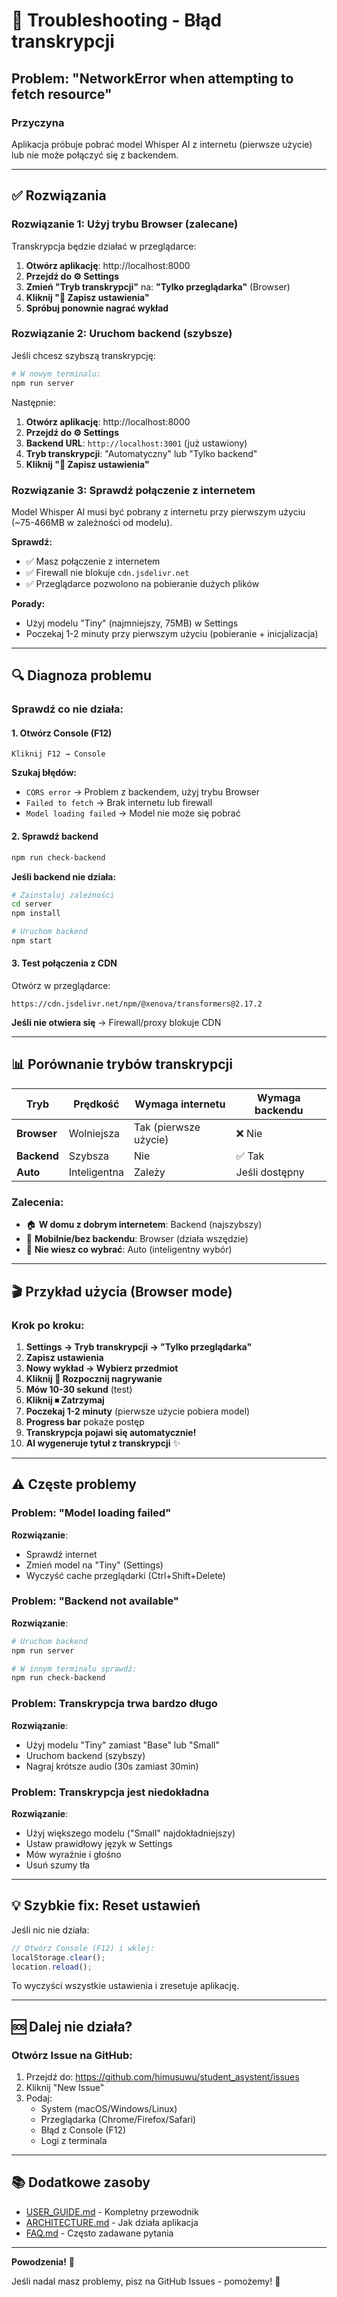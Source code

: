 # 🔧 Troubleshooting - Błąd transkrypcji

## Problem: "NetworkError when attempting to fetch resource"

### Przyczyna
Aplikacja próbuje pobrać model Whisper AI z internetu (pierwsze użycie) lub nie może połączyć się z backendem.

---

## ✅ Rozwiązania

### Rozwiązanie 1: Użyj trybu Browser (zalecane)

Transkrypcja będzie działać w przeglądarce:

1. **Otwórz aplikację**: http://localhost:8000
2. **Przejdź do ⚙️ Settings**
3. **Zmień "Tryb transkrypcji"** na: **"Tylko przeglądarka"** (Browser)
4. **Kliknij "💾 Zapisz ustawienia"**
5. **Spróbuj ponownie nagrać wykład**

### Rozwiązanie 2: Uruchom backend (szybsze)

Jeśli chcesz szybszą transkrypcję:

```bash
# W nowym terminalu:
npm run server
```

Następnie:
1. **Otwórz aplikację**: http://localhost:8000
2. **Przejdź do ⚙️ Settings**
3. **Backend URL**: `http://localhost:3001` (już ustawiony)
4. **Tryb transkrypcji**: "Automatyczny" lub "Tylko backend"
5. **Kliknij "💾 Zapisz ustawienia"**

### Rozwiązanie 3: Sprawdź połączenie z internetem

Model Whisper AI musi być pobrany z internetu przy pierwszym użyciu (~75-466MB w zależności od modelu).

**Sprawdź:**
- ✅ Masz połączenie z internetem
- ✅ Firewall nie blokuje `cdn.jsdelivr.net`
- ✅ Przeglądarce pozwolono na pobieranie dużych plików

**Porady:**
- Użyj modelu "Tiny" (najmniejszy, 75MB) w Settings
- Poczekaj 1-2 minuty przy pierwszym użyciu (pobieranie + inicjalizacja)

---

## 🔍 Diagnoza problemu

### Sprawdź co nie działa:

#### 1. Otwórz Console (F12)

```
Kliknij F12 → Console
```

**Szukaj błędów:**
- `CORS error` → Problem z backendem, użyj trybu Browser
- `Failed to fetch` → Brak internetu lub firewall
- `Model loading failed` → Model nie może się pobrać

#### 2. Sprawdź backend

```bash
npm run check-backend
```

**Jeśli backend nie działa:**
```bash
# Zainstaluj zależności
cd server
npm install

# Uruchom backend
npm start
```

#### 3. Test połączenia z CDN

Otwórz w przeglądarce:
```
https://cdn.jsdelivr.net/npm/@xenova/transformers@2.17.2
```

**Jeśli nie otwiera się** → Firewall/proxy blokuje CDN

---

## 📊 Porównanie trybów transkrypcji

| Tryb | Prędkość | Wymaga internetu | Wymaga backendu |
|------|----------|------------------|-----------------|
| **Browser** | Wolniejsza | Tak (pierwsze użycie) | ❌ Nie |
| **Backend** | Szybsza | Nie | ✅ Tak |
| **Auto** | Inteligentna | Zależy | Jeśli dostępny |

### Zalecenia:

- 🏠 **W domu z dobrym internetem**: Backend (najszybszy)
- 📱 **Mobilnie/bez backendu**: Browser (działa wszędzie)
- 🎯 **Nie wiesz co wybrać**: Auto (inteligentny wybór)

---

## 🎬 Przykład użycia (Browser mode)

### Krok po kroku:

1. **Settings → Tryb transkrypcji → "Tylko przeglądarka"**
2. **Zapisz ustawienia**
3. **Nowy wykład → Wybierz przedmiot**
4. **Kliknij 🎤 Rozpocznij nagrywanie**
5. **Mów 10-30 sekund** (test)
6. **Kliknij ⏹ Zatrzymaj**
7. **Poczekaj 1-2 minuty** (pierwsze użycie pobiera model)
8. **Progress bar** pokaże postęp
9. **Transkrypcja pojawi się automatycznie!**
10. **AI wygeneruje tytuł z transkrypcji** ✨

---

## ⚠️ Częste problemy

### Problem: "Model loading failed"
**Rozwiązanie**: 
- Sprawdź internet
- Zmień model na "Tiny" (Settings)
- Wyczyść cache przeglądarki (Ctrl+Shift+Delete)

### Problem: "Backend not available"
**Rozwiązanie**:
```bash
# Uruchom backend
npm run server

# W innym terminalu sprawdź:
npm run check-backend
```

### Problem: Transkrypcja trwa bardzo długo
**Rozwiązanie**:
- Użyj modelu "Tiny" zamiast "Base" lub "Small"
- Uruchom backend (szybszy)
- Nagraj krótsze audio (30s zamiast 30min)

### Problem: Transkrypcja jest niedokładna
**Rozwiązanie**:
- Użyj większego modelu ("Small" najdokładniejszy)
- Ustaw prawidłowy język w Settings
- Mów wyraźnie i głośno
- Usuń szumy tła

---

## 💡 Szybkie fix: Reset ustawień

Jeśli nic nie działa:

```javascript
// Otwórz Console (F12) i wklej:
localStorage.clear();
location.reload();
```

To wyczyści wszystkie ustawienia i zresetuje aplikację.

---

## 🆘 Dalej nie działa?

### Otwórz Issue na GitHub:

1. Przejdź do: https://github.com/himusuwu/student_asystent/issues
2. Kliknij "New Issue"
3. Podaj:
   - System (macOS/Windows/Linux)
   - Przeglądarka (Chrome/Firefox/Safari)
   - Błąd z Console (F12)
   - Logi z terminala

---

## 📚 Dodatkowe zasoby

- [USER_GUIDE.md](./USER_GUIDE.md) - Kompletny przewodnik
- [ARCHITECTURE.md](./ARCHITECTURE.md) - Jak działa aplikacja
- [FAQ.md](./FAQ.md) - Często zadawane pytania

---

**Powodzenia!** 🚀

Jeśli nadal masz problemy, pisz na GitHub Issues - pomożemy! 💙
